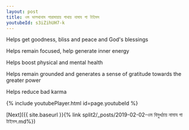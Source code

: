 ```yaml
---
layout: post
title: ওম ভালথানাম পারামায়ায় গাথায় নামায গা টাইমস
youtubeId: s3iZihUH7-k
---
```

 
 
Helps get goodness, bliss and peace and God's blessings
 
Helps remain focused, help generate inner energy 
 
Helps boost physical and mental health 
 
Helps remain grounded and generates a sense of gratitude towards the greater power 
 
Helps reduce bad karma
 
 
 
 


{% include youtubePlayer.html id=page.youtubeId %}
 
[Next]({{ site.baseurl }}{% link  split2/_posts/2019-02-02-ওম বিমুখঠায় নামায গা টাইমস.md%})
 
